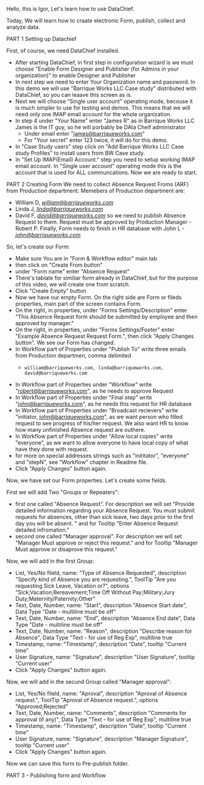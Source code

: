 Hello, this is Igor,
Let's learn how to use DataChief.

Today, We will learn how to craate electronic Form, publish, collect and analyze data.

PART 1 Setting up Datachief

First, of course, we need DataChief installed.

-   After starting DataChief, in first step in configuration wizard is we must choose "Enable Form Designer and Publisher (for Admins in your organization)" to enable Designer and Publisher
-   In next step we need to enter Your Organization name and password. In this demo we will use "Barrique Works LLC Case study" distributed with DataChief, so you can leaave this screen as is.
-   Next we will choose "Single user account" operating mode, becouse it is much simpler to use for testing and demos. This means that we will need only one IMAP email account for the whole organization.
-   In step 4 under "Your Name" enter "James R" as in Barrique Works LLC James is the IT guy, so he will porbably be DAta Cheif administrator
    -   Under email enter "james@barriqueworks.com"
    -   For "Your secret" enter 123 twice, it will do for this demo.
-   In "Case Study users" step click on "Add Barrique Works LLC Case study Profiles" to install users from BW Case study.
-   In "Set Up IMAP(Email) Account." step you need to setup working IMAP email account. In  "Single user account" operating mode this is the account that is used for ALL communcations.
Now we are ready to start.

PART 2 Creating Form
We need to collect Absence Request Froms (ARF) from Production department. Memebers of Production department are:
-   William D, [*william@barriqueworks.com*](mailto:william@barriqueworks.com)
-   Linda J, [*linda@barriqueworks.com*](mailto:linda@barriqueworks.com)
-   David F, [*david@barriqueworks.com*](mailto:david@barriqueworks.com)
so we need to publish Absence Request to them.
Request must be approved by Production Manager - Robert P.
Finally, Form needs to finish in HR database with John L - [*john@barriqueworks.com*](mailto:john@barriqueworks.com)

So, let's create our Form:
-   Make sure You are in "Form & Workflow editor" main tab
-   then click on "Create From button"
-   under "Form name" enter "Absence Request"
-   There's tablate for similiar form already in DataChief, but for the purpose of this video, we will create one from scratch.
-   Click "Create Empty" button
-   Now we have our empty Form. On the right side are Form or fileds properties, main part of the screen contains Form.
-   On the right, in properties, under "Forms Settings/Description" enter "This Absence Request form should be submitted by employee and then approved by manager."
-   On the right, in properties, under "Forms Settings/Footer" enter "Example Absence Request Request Form.", then click "Apply Changes button". We see our Form has changed.
-   In Workflow part of Properties under "Publish To" write three emails from Production departmen, comma delimited
    -     william@barriqueworks.com, linda@barriqueworks.com, david@barriqueworks.com
-   In Workflow part of Properties under "Workflow" write "robert@barriqueworks.com", as he needs to approve Request
-   In Workflow part of Properties under "Final step" write "john@barriqueworks.com", as he needs this request for HR database
-   In Workflow part of Properties under "Broadcast recievers" write "initiator, john@barriqueworks.com", as we want person who filled request to see progress of his/her request. We also want HR to know how many unfinished Absence request are outhere.
-   In Workflow part of Properties under "Allow local copies" write "everyone", as we want to allow everyone to have local copy of what have they done with request.
-   for more on special addresses strings such as  "inititator", "everyone" and "stepN", see "Workflow" chapter in Readme file.
-   Click "Apply Changes" button again. 

Now, we have set our Form properties. Let's create some fields.

First we will add Two "Groups or Repeaters":
-   first one called "Absence Request". For description we will set "Provide detailed information regarding your Absence Request. You must submit requests for absences, other than sick leave, two days prior to the first day you will be absent. " and for Tooltip "Enter Absence Request detailed infromation."
-   second one called "Manager approval". For description we will set "Manager Must approve or reject this request." and for Tooltip "Manager Must approve or disaprove this request."

Now, we will add in the first Group:
-   List, Yes/No fileld, name: "Type of Absence Requested", description "Specify kind of Absence you are requesting.", ToolTip "Are you requesting Sick Leave, Vacation or?", options "Sick;Vacation;Bereavement;Time Off Without Pay;Military;Jury Duty;Maternity/Paternity;Other"
-   Text, Date, Number, name: "Start", description "Absence Start date", Data Type "Date - multiline must be off"
-   Text, Date, Number, name: "End", description "Absence End date", Data Type "Date - multiline must be off"
-   Text, Date, Number, name: "Reason", description "Describe reason for Absence", Data Type "Text - for use of Reg Exp", multiline true
-   Timestamp, name: "Timestamp", description "Date", tooltip "Current time"
-   User Signature, name: "Signature", description "User Signature", tooltip "Current user"
-   Click "Apply Changes" button again. 

Now, we will add in the secund Group called "Manager approval":
-   List, Yes/No fileld, name: "Aproval", description "Aproval of Absence request.", ToolTip "Aproval of Absence request.", options "Approved;Rejected"
-   Text, Date, Number, name: "Comments", description "Comments for approval (if any)", Data Type "Text - for use of Reg Exp", multiline true
-   Timestamp, name: "Timestamp", description "Date", tooltip "Current time"
-   User Signature, name: "Signature", description "Manager Signature", tooltip "Current user"
-   Click "Apply Changes" button again. 

Now we can save this form to Pre-publish folder.


PART 3 - Publishing form and Workflow


